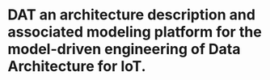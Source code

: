 # DAT an architecture description and associated modeling platform for the model-driven engineering of Data Architecture for IoT. 
